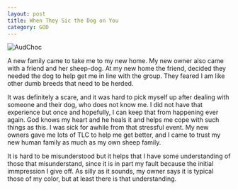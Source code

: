 ```yaml
---
layout: post
title: When They Sic the Dog on You
category: GOD
---
```


![AudChoc](https://www.keepandshare.com/userpics/h/e/a/r/tnhandstraining/2020-12/sb/_chcaudszch_-82842389.jpg?ts=1608142155)

A new family came to take me to my new home. My new owner also came with a friend and her sheep-dog. At my new home the friend, decided they needed the dog to help get me in line with the group. They feared I am like other dumb breeds that need to be herded. 

It was definitely a scare, and it was hard to pick myself up after dealing with someone and their dog, who does not know me. I did not have that experience but once and hopefully, I can keep that from happening ever again. God knows my heart and he heals it and helps me cope with such things as this. I was sick for awhile from that stressful event. My new owners gave me lots of TLC to help me get better, and I came to trust my new human family as much as my own sheep family. 

It is hard to be misunderstood but it helps that I have some understanding of those that misunderstand, since it is in part my fault because the initial immpression I give off. As silly as it sounds, my owner says it is typical those of my color, but at least there is that understanding.